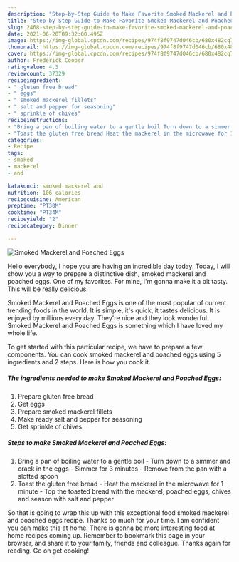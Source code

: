```yaml
---
description: "Step-by-Step Guide to Make Favorite Smoked Mackerel and Poached Eggs"
title: "Step-by-Step Guide to Make Favorite Smoked Mackerel and Poached Eggs"
slug: 2468-step-by-step-guide-to-make-favorite-smoked-mackerel-and-poached-eggs
date: 2021-06-20T09:32:00.495Z
image: https://img-global.cpcdn.com/recipes/974f8f9747d046cb/680x482cq70/smoked-mackerel-and-poached-eggs-recipe-main-photo.jpg
thumbnail: https://img-global.cpcdn.com/recipes/974f8f9747d046cb/680x482cq70/smoked-mackerel-and-poached-eggs-recipe-main-photo.jpg
cover: https://img-global.cpcdn.com/recipes/974f8f9747d046cb/680x482cq70/smoked-mackerel-and-poached-eggs-recipe-main-photo.jpg
author: Frederick Cooper
ratingvalue: 4.3
reviewcount: 37329
recipeingredient:
- " gluten free bread"
- " eggs"
- " smoked mackerel fillets"
- " salt and pepper for seasoning"
- " sprinkle of chives"
recipeinstructions:
- "Bring a pan of boiling water to a gentle boil Turn down to a simmer and crack in the eggs Simmer for 3 minutes Remove from the pan with a slotted spoon"
- "Toast the gluten free bread Heat the mackerel in the microwave for 1 minute Top the toasted bread with the mackerel, poached eggs, chives and season with salt and pepper"
categories:
- Recipe
tags:
- smoked
- mackerel
- and

katakunci: smoked mackerel and 
nutrition: 106 calories
recipecuisine: American
preptime: "PT30M"
cooktime: "PT34M"
recipeyield: "2"
recipecategory: Dinner

---
```



![Smoked Mackerel and Poached Eggs](https://img-global.cpcdn.com/recipes/974f8f9747d046cb/680x482cq70/smoked-mackerel-and-poached-eggs-recipe-main-photo.jpg)

Hello everybody, I hope you are having an incredible day today. Today, I will show you a way to prepare a distinctive dish, smoked mackerel and poached eggs. One of my favorites. For mine, I'm gonna make it a bit tasty. This will be really delicious.



Smoked Mackerel and Poached Eggs is one of the most popular of current trending foods in the world. It is simple, it's quick, it tastes delicious. It is enjoyed by millions every day. They're nice and they look wonderful. Smoked Mackerel and Poached Eggs is something which I have loved my whole life.


To get started with this particular recipe, we have to prepare a few components. You can cook smoked mackerel and poached eggs using 5 ingredients and 2 steps. Here is how you cook it.

<!--inarticleads1-->

##### The ingredients needed to make Smoked Mackerel and Poached Eggs:

1. Prepare  gluten free bread
1. Get  eggs
1. Prepare  smoked mackerel fillets
1. Make ready  salt and pepper for seasoning
1. Get  sprinkle of chives




<!--inarticleads2-->

##### Steps to make Smoked Mackerel and Poached Eggs:

1. Bring a pan of boiling water to a gentle boil - Turn down to a simmer and crack in the eggs - Simmer for 3 minutes - Remove from the pan with a slotted spoon
1. Toast the gluten free bread - Heat the mackerel in the microwave for 1 minute - Top the toasted bread with the mackerel, poached eggs, chives and season with salt and pepper




So that is going to wrap this up with this exceptional food smoked mackerel and poached eggs recipe. Thanks so much for your time. I am confident you can make this at home. There is gonna be more interesting food at home recipes coming up. Remember to bookmark this page in your browser, and share it to your family, friends and colleague. Thanks again for reading. Go on get cooking!
